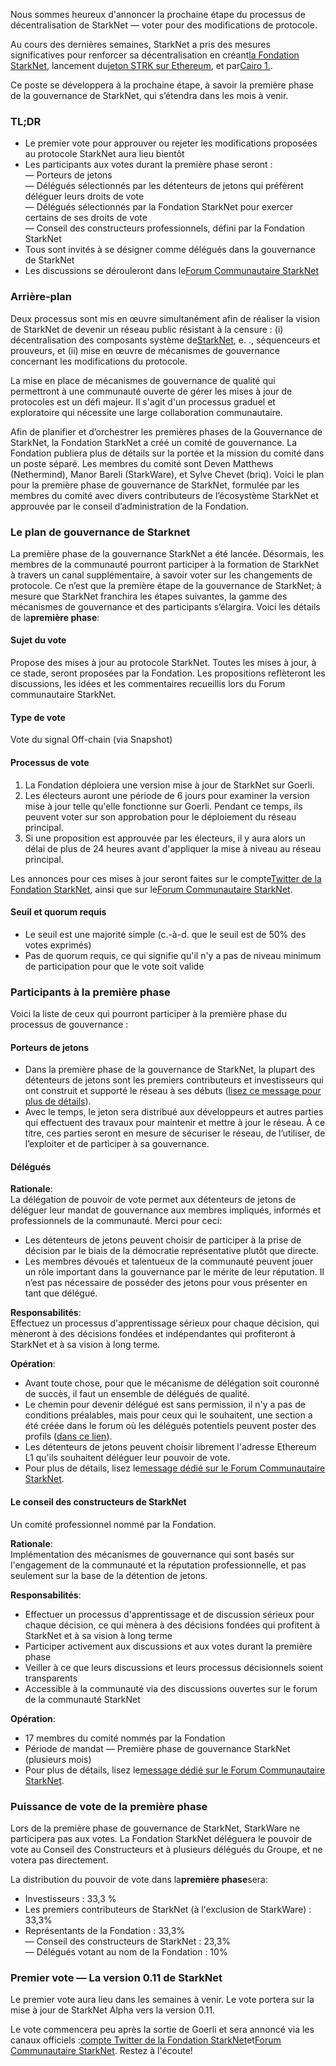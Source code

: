 Nous sommes heureux d'annoncer la prochaine étape du processus de décentralisation de StarkNet — voter pour des modifications de protocole.

Au cours des dernières semaines, StarkNet a pris des mesures significatives pour renforcer sa décentralisation en créant[la Fondation StarkNet](https://medium.com/@StarkNet_Foundation/welcome-to-the-world-starknet-foundation-7bd55d5dbc59), lancement du[jeton STRK sur Ethereum](https://medium.com/starkware/starknet-token-is-deployed-on-ethereum-f27f0000b00c), et par[Cairo 1.](https://medium.com/starkware/open-sourcing-cairo-1-0-b3100a664bb0).

Ce poste se développera à la prochaine étape, à savoir la première phase de la gouvernance de StarkNet, qui s’étendra dans les mois à venir.

### TL;DR

* Le premier vote pour approuver ou rejeter les modifications proposées au protocole StarkNet aura lieu bientôt
* Les participants aux votes durant la première phase seront :\
  — Porteurs de jetons\
  — Délégués sélectionnés par les détenteurs de jetons qui préfèrent déléguer leurs droits de vote\
  — Délégués sélectionnés par la Fondation StarkNet pour exercer certains de ses droits de vote\
  — Conseil des constructeurs professionnels, défini par la Fondation StarkNet
* Tous sont invités à se désigner comme délégués dans la gouvernance de StarkNet
* Les discussions se dérouleront dans le[Forum Communautaire StarkNet](https://community.starknet.io/)

### Arrière-plan

Deux processus sont mis en œuvre simultanément afin de réaliser la vision de StarkNet de devenir un réseau public résistant à la censure : (i) décentralisation des composants système de[StarkNet](https://community.starknet.io/t/starknet-decentralized-protocol-introduction/2671), e. ., séquenceurs et prouveurs, et (ii) mise en œuvre de mécanismes de gouvernance concernant les modifications du protocole.

La mise en place de mécanismes de gouvernance de qualité qui permettront à une communauté ouverte de gérer les mises à jour de protocoles est un défi majeur. Il s'agit d'un processus graduel et exploratoire qui nécessite une large collaboration communautaire.

Afin de planifier et d’orchestrer les premières phases de la Gouvernance de StarkNet, la Fondation StarkNet a créé un comité de gouvernance. La Fondation publiera plus de détails sur la portée et la mission du comité dans un poste séparé. Les membres du comité sont Deven Matthews (Nethermind), Manor Bareli (StarkWare), et Sylve Chevet (briq). Voici le plan pour la première phase de gouvernance de StarkNet, formulée par les membres du comité avec divers contributeurs de l’écosystème StarkNet et approuvée par le conseil d’administration de la Fondation.

### Le plan de gouvernance de Starknet

La première phase de la gouvernance StarkNet a été lancée. Désormais, les membres de la communauté pourront participer à la formation de StarkNet à travers un canal supplémentaire, à savoir voter sur les changements de protocole. Ce n’est que la première étape de la gouvernance de StarkNet; à mesure que StarkNet franchira les étapes suivantes, la gamme des mécanismes de gouvernance et des participants s’élargira. Voici les détails de la**première phase**:

#### Sujet du vote

Propose des mises à jour au protocole StarkNet. Toutes les mises à jour, à ce stade, seront proposées par la Fondation. Les propositions reflèteront les discussions, les idées et les commentaires recueillis lors du Forum communautaire StarkNet.

#### Type de vote

Vote du signal Off-chain (via Snapshot)

#### Processus de vote

1. La Fondation déploiera une version mise à jour de StarkNet sur Goerli.
2. Les électeurs auront une période de 6 jours pour examiner la version mise à jour telle qu'elle fonctionne sur Goerli. Pendant ce temps, ils peuvent voter sur son approbation pour le déploiement du réseau principal.
3. Si une proposition est approuvée par les électeurs, il y aura alors un délai de plus de 24 heures avant d'appliquer la mise à niveau au réseau principal.

Les annonces pour ces mises à jour seront faites sur le compte[Twitter de la Fondation StarkNet](https://twitter.com/StarkNetFndn), ainsi que sur le[Forum Communautaire StarkNet](https://community.starknet.io/).

#### Seuil et quorum requis

* Le seuil est une majorité simple (c.-à-d. que le seuil est de 50% des votes exprimés)
* Pas de quorum requis, ce qui signifie qu'il n'y a pas de niveau minimum de participation pour que le vote soit valide

### Participants à la première phase

Voici la liste de ceux qui pourront participer à la première phase du processus de gouvernance :

#### Porteurs de jetons

* Dans la première phase de la gouvernance de StarkNet, la plupart des détenteurs de jetons sont les premiers contributeurs et investisseurs qui ont construit et supporté le réseau à ses débuts ([lisez ce message pour plus de détails](https://medium.com/@starkware/part-3-starknet-token-design-5cc17af066c6)).
* Avec le temps, le jeton sera distribué aux développeurs et autres parties qui effectuent des travaux pour maintenir et mettre à jour le réseau. À ce titre, ces parties seront en mesure de sécuriser le réseau, de l’utiliser, de l’exploiter et de participer à sa gouvernance.

#### Délégués

**Rationale**:\
La délégation de pouvoir de vote permet aux détenteurs de jetons de déléguer leur mandat de gouvernance aux membres impliqués, informés et professionnels de la communauté. Merci pour ceci:

* Les détenteurs de jetons peuvent choisir de participer à la prise de décision par le biais de la démocratie représentative plutôt que directe.
* Les membres dévoués et talentueux de la communauté peuvent jouer un rôle important dans la gouvernance par le mérite de leur réputation. Il n’est pas nécessaire de posséder des jetons pour vous présenter en tant que délégué.

**Responsabilités**:\
Effectuez un processus d'apprentissage sérieux pour chaque décision, qui mèneront à des décisions fondées et indépendantes qui profiteront à StarkNet et à sa vision à long terme.

**Opération**:

* Avant toute chose, pour que le mécanisme de délégation soit couronné de succès, il faut un ensemble de délégués de qualité.
* Le chemin pour devenir délégué est sans permission, il n'y a pas de conditions préalables, mais pour ceux qui le souhaitent, une section a été créée dans le forum où les délégués potentiels peuvent poster des profils ([dans ce lien](https://community.starknet.io/t/delegate-profile-thread/4049)).
* Les détenteurs de jetons peuvent choisir librement l'adresse Ethereum L1 qu'ils souhaitent déléguer leur pouvoir de vote.
* Pour plus de détails, lisez le[message dédié sur le Forum Communautaire StarkNet](https://community.starknet.io/t/delegate-profile-thread/4049).

#### Le conseil des constructeurs de StarkNet

Un comité professionnel nommé par la Fondation.

**Rationale**:\
Implémentation des mécanismes de gouvernance qui sont basés sur l'engagement de la communauté et la réputation professionnelle, et pas seulement sur la base de la détention de jetons.

**Responsabilités**:

* Effectuer un processus d'apprentissage et de discussion sérieux pour chaque décision, ce qui mènera à des décisions fondées qui profitent à StarkNet et à sa vision à long terme
* Participer activement aux discussions et aux votes durant la première phase
* Veiller à ce que leurs discussions et leurs processus décisionnels soient transparents
* Accessible à la communauté via des discussions ouvertes sur le forum de la communauté StarkNet

**Opération**:

* 17 membres du comité nommés par la Fondation
* Période de mandat — Première phase de gouvernance StarkNet (plusieurs mois)
* Pour plus de détails, lisez le[message dédié sur le Forum Communautaire StarkNet](https://community.starknet.io/t/delegate-profile-thread/4049).

### Puissance de vote de la première phase

Lors de la première phase de gouvernance de StarkNet, StarkWare ne participera pas aux votes. La Fondation StarkNet déléguera le pouvoir de vote au Conseil des Constructeurs et à plusieurs délégués du Groupe, et ne votera pas directement.

La distribution du pouvoir de vote dans la**première phase**sera:

* Investisseurs : 33,3 %
* Les premiers contributeurs de StarkNet (à l'exclusion de StarkWare) : 33,3%
* Représentants de la Fondation : 33,3%\
  — Conseil des constructeurs de StarkNet : 23,3%\
  — Délégués votant au nom de la Fondation : 10%

### Premier vote — La version 0.11 de StarkNet

Le premier vote aura lieu dans les semaines à venir. Le vote portera sur la mise à jour de StarkNet Alpha vers la version 0.11.

Le vote commencera peu après la sortie de Goerli et sera annoncé via les canaux officiels :[compte Twitter de la Fondation StarkNet](https://twitter.com/StarkNetFndn)et[Forum Communautaire StarkNet](https://community.starknet.io/). Restez à l'écoute!